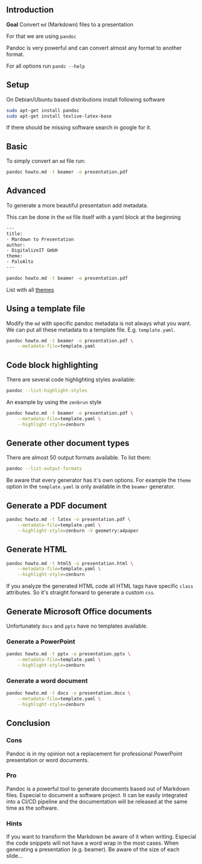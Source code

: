 ## Introduction

**Goal** Convert `md` (Markdown) files to a presentation

For that we are using `pandoc`

Pandoc is very powerful and can convert almost any format to another format. 

For all options run `pandc --help`

## Setup

On Debian/Ubuntu based distributions install following software

```bash
sudo apt-get install pandoc
sudo apt-get install texlive-latex-base
```

If there should be missing software search in google for it. 

## Basic

To simply convert an `md` file run:

```bash
pandoc howto.md -t beamer -o presentation.pdf
```

## Advanced

To generate a more beautiful presentation add metadata. 

This can be done in the `md` file itself with a yaml block at the beginning

```bash
---
title:
- Mardown to Presentation
author:
- DigitalizeIT GmbH
theme:
- PaloAlto
---
```

```bash
pandoc howto.md -t beamer -o presentation.pdf
```

List with all [themes](https://deic-web.uab.cat/~iblanes/beamer_gallery/index_by_theme_and_color.html)

## Using a template file

Modify the `md` with specific pandoc metadata is not always what you want. We can put all these metadata to a template file. E.g. `template.yaml`.

```bash
pandoc howto.md -t beamer -o presentation.pdf \
    --metadata-file=template.yaml
```

## Code block highlighting

There are several code highlighting styles available:
```bash
pandoc --list-highlight-styles
```

An example by using the `zenbrun` style
```bash
pandoc howto.md -t beamer -o presentation.pdf \
    --metadata-file=template.yaml \
    --highlight-style=zenburn
```

## Generate other document types

There are almost 50 output formats available. To list them:

```bash
pandoc --list-output-formats
```

Be aware that every generator has it's own options. For example the `theme` option in the `template.yaml` is only available in the `beamer` generator. 

## Generate a PDF document

```bash
pandoc howto.md -t latex -o presentation.pdf \
    --metadata-file=template.yaml \
    --highlight-style=zenburn -V geometry:a4paper
```

## Generate HTML
```bash
pandoc howto.md -t html5 -o presentation.html \
    --metadata-file=template.yaml \
    --highlight-style=zenburn
```
If you analyze the generated HTML code all HTML tags have specific `class` attributes. So it's straight forward to generate a custom `css`.

## Generate Microsoft Office documents

Unfortunately `docx` and `pptx` have no templates available. 

### Generate a PowerPoint

```bash
pandoc howto.md -t pptx -o presentation.pptx \
    --metadata-file=template.yaml \
    --highlight-style=zenburn
```

### Generate a word document

```bash
pandoc howto.md -t docx -o presentation.docx \
    --metadata-file=template.yaml \
    --highlight-style=zenburn
```

## Conclusion

### Cons
Pandoc is in my opinion not a replacement for professional PowerPoint presentation or word documents. 

### Pro
Pandoc is a powerful tool to generate documents based out of Markdown files. Especial to document a software project. It can be easily integrated into a CI/CD pipeline and the documentation will be released at the same time as the software. 

### Hints
If you want to transform the Markdown be aware of it when writing. Especial the code snippets will not have a word wrap in the most cases. When generating a presentation (e.g. beamer). Be aware of the size of each slide...